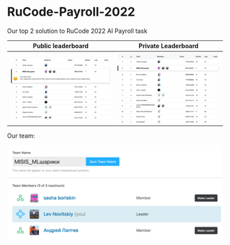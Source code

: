 # RuCode-Payroll-2022
Our top 2 solution to RuCode 2022 AI Payroll task


Public leaderboard                |  Private Leaderboard
:--------------------------------:|:-------------------------:
![alt text](pics/public.png)      |  ![](pics/private.png)


Our team: </br>

![alt text](pics/team.png)
